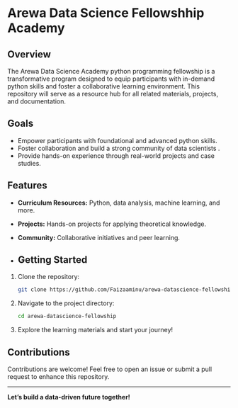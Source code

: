 # Arewa Data Science Fellowshhip Academy
## Overview
The Arewa Data Science Academy python programming fellowship is a transformative program designed to equip participants with in-demand python skills and foster a collaborative learning environment. This repository will serve as a resource hub for all related materials, projects, and documentation.
## Goals
- Empower participants with foundational and advanced python skills.
- Foster collaboration and build a strong community of data scientists .
- Provide hands-on experience through real-world projects and case studies.

## Features
- **Curriculum Resources:** Python, data analysis, machine learning, and more.
- **Projects:** Hands-on projects for applying theoretical knowledge.
- **Community:** Collaborative initiatives and peer learning.

- ## Getting Started
1. Clone the repository:
   ```bash
   git clone https://github.com/Faizaaminu/arewa-datascience-fellowship.git
   ```
2. Navigate to the project directory:
   ```bash
   cd arewa-datascience-fellowship
   ```
3. Explore the learning materials and start your journey!

## Contributions
Contributions are welcome! Feel free to open an issue or submit a pull request to enhance this repository.

---

__Let’s build a data-driven future together!__

